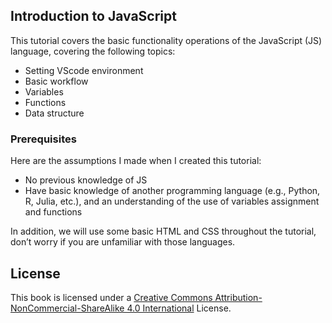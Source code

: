 ## Introduction to JavaScript

This tutorial covers the basic functionality operations of the JavaScript (JS) language, covering the following topics:

* Setting VScode environment
* Basic workflow
* Variables
* Functions
* Data structure

### Prerequisites 

Here are the assumptions I made when I created this tutorial:

* No previous knowledge of JS
* Have basic knowledge of another programming language (e.g., Python, R, Julia, etc.), and an understanding of the use of variables assignment and functions

In addition, we will use some basic HTML and CSS throughout the tutorial, don’t worry if you are unfamiliar with those languages.


## License

This book is licensed under a [Creative Commons Attribution-NonCommercial-ShareAlike 4.0 International](https://creativecommons.org/licenses/by-nc-sa/4.0/) License.